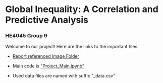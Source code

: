 
# Global Inequality: A Correlation and Predictive Analysis
### HE4045 Group 9 

Welcome to our project! Here are the links to the important files:

- [Report referenced Image Folder](./Images)

- Main code is ["Project_Main.ipynb"](./Project_Main.ipynb)

- Used data files are named with suffix "_data.csv"

